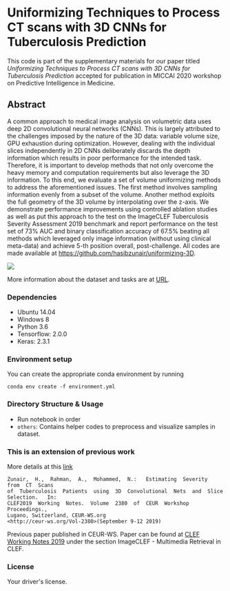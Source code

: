 # Uniformizing Techniques to Process CT scans with 3D CNNs for Tuberculosis Prediction

This code is part of the supplementary materials for our paper titled *Uniformizing Techniques to Process CT scans with 3D CNNs for Tuberculosis Prediction* accepted for publication in MICCAI 2020 workshop on Predictive Intelligence in Medicine.


## Abstract

A common approach to medical image analysis on volumetric data uses deep 2D convolutional neural networks (CNNs). This is largely attributed to the challenges imposed by the nature of the 3D data: variable volume size, GPU exhaustion during optimization. However, dealing with the individual slices independently in 2D CNNs deliberately discards the depth information which results in poor performance for the intended task. Therefore, it is important to develop methods that not only overcome the heavy memory and computation requirements but also leverage the 3D information. To this end, we evaluate a set of volume uniformizing methods to address the aforementioned issues. The first method involves sampling information evenly from a subset of the volume. Another method exploits the full geometry of the 3D volume by interpolating over the z-axis. We demonstrate performance improvements using controlled ablation studies as well as put this approach to the test on the ImageCLEF Tuberculosis Severity Assessment 2019 benchmark and report performance on the test set of 73% AUC and binary classification accuracy of 67.5% beating all methods which leveraged only image information (without using clinical meta-data) and achieve 5-th position overall, post-challenge. All codes are made available at https://github.com/hasibzunair/uniformizing-3D.

![](asset/3D.gif)

More information about the dataset and tasks are at [URL](https://www.imageclef.org/2019/medical/tuberculosis). 

### Dependencies

*    Ubuntu 14.04
*    Windows 8
*    Python 3.6
*    Tensorflow: 2.0.0
*    Keras: 2.3.1

### Environment setup

You can create the appropriate conda environment by running

`conda env create -f environment.yml`


### Directory Structure & Usage

* Run notebook in order
* `others`: Contains helper codes to preprocess and visualize samples in dataset.


### This is an extension of previous work

More details at this [link](https://github.com/hasibzunair/tuberculosis-severity)


```
Zunair,  H.,  Rahman,  A.,  Mohammed,  N.:   Estimating  Severity  from  CT  Scans
of  Tuberculosis  Patients  using  3D  Convolutional  Nets  and  Slice  Selection.   In:
CLEF2019  Working  Notes.  Volume  2380  of  CEUR  Workshop  Proceedings.,
Lugano, Switzerland, CEUR-WS.org
<http://ceur-ws.org/Vol-2380>(September 9-12 2019) 
```
Previous paper published in CEUR-WS. Paper can be found at [CLEF Working Notes 2019](http://www.dei.unipd.it/~ferro/CLEF-WN-Drafts/CLEF2019/paper_77.pdf) under the section ImageCLEF - Multimedia Retrieval in CLEF.


### License

Your driver's license.


